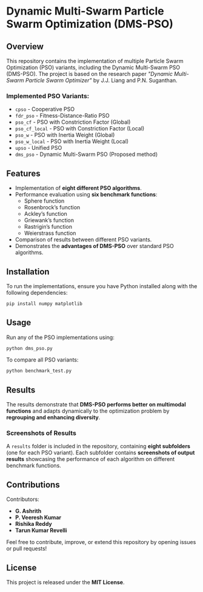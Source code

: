 # Dynamic Multi-Swarm Particle Swarm Optimization (DMS-PSO)

## Overview

This repository contains the implementation of multiple Particle Swarm Optimization (PSO) variants, including the Dynamic Multi-Swarm PSO (DMS-PSO). The project is based on the research paper *"Dynamic Multi-Swarm Particle Swarm Optimizer"* by J.J. Liang and P.N. Suganthan.

### **Implemented PSO Variants:**

- `cpso` - Cooperative PSO
- `fdr_pso` - Fitness-Distance-Ratio PSO
- `pso_cf` - PSO with Constriction Factor (Global)
- `pso_cf_local` - PSO with Constriction Factor (Local)
- `pso_w` - PSO with Inertia Weight (Global)
- `pso_w_local` - PSO with Inertia Weight (Local)
- `upso` - Unified PSO
- `dms_pso` - Dynamic Multi-Swarm PSO (Proposed method)

## Features

- Implementation of **eight different PSO algorithms**.
- Performance evaluation using **six benchmark functions**:
  - Sphere function
  - Rosenbrock’s function
  - Ackley’s function
  - Griewank’s function
  - Rastrigin’s function
  - Weierstrass function
- Comparison of results between different PSO variants.
- Demonstrates the **advantages of DMS-PSO** over standard PSO algorithms.

## Installation

To run the implementations, ensure you have Python installed along with the following dependencies:

```sh
pip install numpy matplotlib
```

## Usage

Run any of the PSO implementations using:

```sh
python dms_pso.py
```

To compare all PSO variants:

```sh
python benchmark_test.py
```

## Results

The results demonstrate that **DMS-PSO performs better on multimodal functions** and adapts dynamically to the optimization problem by **regrouping and enhancing diversity**.

### **Screenshots of Results**
A `results` folder is included in the repository, containing **eight subfolders** (one for each PSO variant). Each subfolder contains **screenshots of output results** showcasing the performance of each algorithm on different benchmark functions.

## Contributions

Contributors:

- **G. Ashrith**
- **P. Veeresh Kumar**
- **Rishika Reddy**
- **Tarun Kumar Revelli**

Feel free to contribute, improve, or extend this repository by opening issues or pull requests!

## License

This project is released under the **MIT License**.

